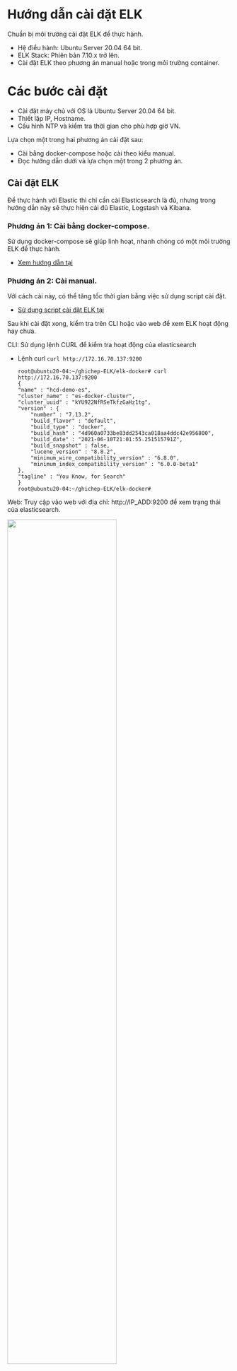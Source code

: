 # Hướng dẫn cài đặt ELK

Chuẩn bị môi trường cài đặt ELK để thực hành.
- Hệ điều hành: Ubuntu Server 20.04 64 bit.
- ELK Stack: Phiên bản 7.10.x trở lên.
- Cài đặt ELK theo phương án manual hoặc trong môi trường container.

# Các bước cài đặt 
- Cài đặt máy chủ với OS là Ubuntu Server 20.04 64 bit.
- Thiết lập IP, Hostname.
- Cấu hình NTP và kiểm tra thời gian cho phù hợp giờ VN.

Lựa chọn một trong hai phương án cài đặt sau:
- Cài bằng docker-compose hoặc cài theo kiểu manual.
- Đọc hướng dẫn dưới và lựa chọn một trong 2 phương án.

## Cài đặt ELK

Để thực hành với Elastic thì chỉ cần cài Elasticsearch là đủ, nhưng trong hướng dẫn này sẽ thực hiện cài đủ Elastic, Logstash và Kibana.

### Phương án 1: Cài bằng docker-compose.

Sử dụng docker-compose sẽ giúp linh hoạt, nhanh chóng có một môi trường ELK để thực hành.

- [Xem hướng dẫn tại](https://github.com/hocchudong/ghichep-ELK/tree/master/elk-docker)

### Phương án 2: Cài manual.

Với cách cài này, có thể tăng tốc thời gian bằng việc sử dụng script cài đặt.

- [Sử dụng script cài đặt ELK tại](https://github.com/hocchudong/ghichep-ELK/blob/master/scripts/readme.md)

Sau khi cài đặt xong, kiểm tra trên CLI hoặc vào web để xem ELK hoạt động hay chưa.

CLI: Sử dụng lệnh CURL để kiểm tra hoạt động của elasticsearch

- Lệnh curl `curl http://172.16.70.137:9200`
    ```
    root@ubuntu20-04:~/ghichep-ELK/elk-docker# curl http://172.16.70.137:9200
    {
    "name" : "hcd-demo-es",
    "cluster_name" : "es-docker-cluster",
    "cluster_uuid" : "kYU922NfRSeTkfzGaHz1tg",
    "version" : {
        "number" : "7.13.2",
        "build_flavor" : "default",
        "build_type" : "docker",
        "build_hash" : "4d960a0733be83dd2543ca018aa4ddc42e956800",
        "build_date" : "2021-06-10T21:01:55.251515791Z",
        "build_snapshot" : false,
        "lucene_version" : "8.8.2",
        "minimum_wire_compatibility_version" : "6.8.0",
        "minimum_index_compatibility_version" : "6.0.0-beta1"
    },
    "tagline" : "You Know, for Search"
    }
    root@ubuntu20-04:~/ghichep-ELK/elk-docker#
    ```

Web: Truy cập vào web với địa chỉ: http://IP_ADD:9200 để xem trạng thái của elasticsearch.

<img src="https://image.prntscr.com/image/m9fYZ77LT8msu1xXCPyNIQ.png" width="70%" height="70%">


### Nạp dữ liệu vào ELK.

Sau khi cài đặt xong ELK, thực hiện các thao tác dưới để nạp dữ liệu vào Elastic.

Trước tiên, cần khai báo mapping cho index. Việc này giống như chúng ta tạo các bảng trong SQL truyền thống. Tức là sẽ định nghĩa các dữ liệu sau này được nạp vào có kiểu là gì: kiểu số, kiểu chuỗi ...

-  Di chuyển về thư mục root
    ```
    sudo su

    cd /root
    ```

- Tạo file với tên là `shakes-mapping.json` tại thư mục `root`. Dùng vi hoặc nano để tạo file với nội dung dưới.
    ```
    {
        "mappings" : {
            "properties" : {
                "speaker" : {"type": "keyword" },
                "play_name" : {"type": "keyword" },
                "line_id" : { "type" : "integer" },
                "speech_number" : { "type" : "integer" }
            }
        }
    }
    ```

- Thực hiện sử dụng lệnh CURL để tạp mapping cho index có tên là `shakespeare` theo lệnh dưới.
    ```
    curl -H 'Content-Type: application/json' -XPUT 127.0.0.1:9200/shakespeare --data-binary @shakes-mapping.json
    ```

- Tải file chứa dữ liệu mẫu và import vào index `shakespeare` vừa tạo mapping ở trên.
    ```
    wget https://github.com/hocchudong/ghichep-ELK/raw/master/elk-hand-on-lab/files/shakespeare_7.0.json
    ```

- Thực hiện import dữ liệu vào index `shakespeare`
    ```
    curl -H 'Content-Type: application/json' -X POST 'localhost:9200/shakespeare/doc/_bulk?pretty' --data-binary  @shakespeare_7.0.json
    ```
Màn hình sẽ hiển thị quá trình import, chờ trong khoảng vài phút dữ liệu được import vào hết, ta sẽ kiểm tra trong giao diện hoặc dòng lệnh để xem dữ liệu đã hiển thị lên chưa.

Kiểm tra dữ liệu bằng dòng lệnh.

- Tiếp tục sử dụng lệnh curl, kiểm tra thông qua API của elastic xem dữ liệu đã được nạp hay chưa. Hãy copy đoạn lệnh dưới vào CLI và quan sát kết quả.
    ```
    curl -H 'Content-Type: application/json' -XGET '127.0.0.1:9200/shakespeare/_search?pretty' -d '
    {
    "query" : {
    "match_phrase" : {
    "text_entry" : "to be or not to be"
    }
    }
    }'
    ```

- Kết quả của lệnh trên như sau là ok.
    ```
    {
    "took" : 84,
    "timed_out" : false,
    "_shards" : {
        "total" : 1,
        "successful" : 1,
        "skipped" : 0,
        "failed" : 0
    },
    "hits" : {
        "total" : {
        "value" : 1,
        "relation" : "eq"
        },
        "max_score" : 13.889601,
        "hits" : [
        {
            "_index" : "shakespeare",
            "_type" : "doc",
            "_id" : "34229",
            "_score" : 13.889601,
            "_source" : {
            "type" : "line",
            "line_id" : 34230,
            "play_name" : "Hamlet",
            "speech_number" : 19,
            "line_number" : "3.1.64",
            "speaker" : "HAMLET",
            "text_entry" : "To be, or not to be: that is the question:"
            }
        }
        ]
    }
    }
    ```


Kiểm tra thông qua GUI của Kibana.

- Truy cập vào địa chỉ http://172.16.70.137:5601

- Chọn `Add data`
<p align="center">
<img src="./images/kibana1.png" width="50%" height="50%">
</p>

- Chọn biểu tượng Menu => `Stack Management`
<p align="center">
<img src="./images/kibana2.png" width="50%" height="50%">
</p>

- Chọn `Index Patterns`
<p align="center">
<img src="./images/kibana3.png" width="50%" height="50%">
</p>

- Chọn `Create Index pattern`
<img src="./images/kibana4.png" width="50%" height="50%">

- Nhập tên của index  là `shakespeare*` vào mục tên của index pattern.
<img src="./images/kibana5.png" width="50%" height="50%">

<img src="./images/kibana6.png" width="50%" height="50%">

<img src="./images/kibana7.png" width="50%" height="50%">

- Quay lại menu và chọn `Discover`
<img src="./images/kibana8.png" width="50%" height="50%">

- Dữ liệu được import sẽ hiển thị như hình dưới.
<img src="./images/kibana9.png" width="50%" height="50%">
